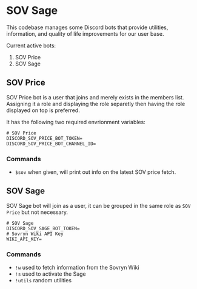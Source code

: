 # SOV Sage
This codebase manages some Discord bots that provide utilities, information, and quality of life improvements for our user base.

Current active bots:
1. SOV Price
2. SOV Sage

## SOV Price
SOV Price bot is a user that joins and merely exists in the members list. Assigning it a role and displaying the role separetly then having the role displayed on top is preferred.

It has the following two required envrionment variables:
```
# SOV Price
DISCORD_SOV_PRICE_BOT_TOKEN=
DISCORD_SOV_PRICE_BOT_CHANNEL_ID=
```
### Commands

- `$sov` when given, will print out info on the latest SOV price fetch.

## SOV Sage
SOV Sage bot will join as a user, it can be grouped in the same role as `SOV Price` but not necessary.

```
# SOV Sage
DISCORD_SOV_SAGE_BOT_TOKEN=
# Sovryn Wiki API Key
WIKI_API_KEY=
```
### Commands

- `!w` used to fetch information from the Sovryn Wiki
- `!s` used to activate the Sage
- `!utils` random utilities
